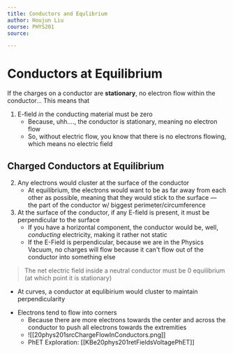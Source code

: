 ```yaml
---
title: Conductors and Equlibrium
author: Houjun Liu
course: PHYS201
source: 

---
```


# Conductors at Equilibrium

If the charges on a conductor are **stationary**, no electron flow within the conductor… This means that

1) E-field _in_ the conducting material must be zero
   * Because, uhh...., the conductor is stationary, meaning no electron flow
   * So, without electric flow, you know that there is no electrons flowing, which means no electric field
   
## Charged Conductors at Equilibrium
2) Any electrons would cluster at the surface of the conductor
   * At equilibrium, the electrons would want to be as far away from each other as possible, meaning that they would stick to the surface — the part of the conductor w/ biggest perimeter/circumference
4) At the surface of the conductor, if any E-field is present, it must be perpendicular to the surface
    * If you have a horizontal component, the conductor would be, well, _conducting_ electricity, making it rather not static
    * If the E-Field is perpendicular, because we are in the Physics Vacuum, no charges will flow because it can't flow out of the conductor into something else
    
 > The net electric field inside a neutral conductor must be 0 equilibrium (at which point it is stationary)
 
* At curves, a conductor at equlibirium would cluster to maintain perpendicularity

- Electrons tend to flow into corners
	- Because there are more electrons towards the center and across the conductor to push all electrons towards the extremities
	- ![[20phys201srcChargeFlowInConductors.png]]
	- PhET Exploration: [[KBe20phys201retFieldsVoltagePhET]]